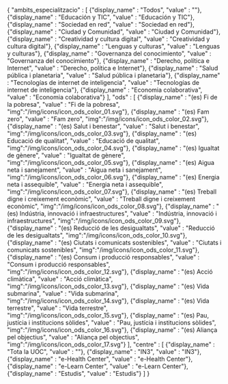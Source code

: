 {
	"ambits_especialitzacio" : [
		{"display_name" : "Todos", "value" : ""},
		{"display_name" : "Educación y TIC", "value" : "Educación y TIC"},
		{"display_name" : "Sociedad en red", "value" : "Sociedad en red"},
		{"display_name" : "Ciudad y Comunidad", "value" : "Ciudad y Comunidad"},
		{"display_name" : "Creatividad y cultura digital", "value" : "Creatividad y cultura digital"},
		{"display_name" : "Lenguas y culturas", "value" : "Lenguas y culturas"},
		{"display_name" : "Governanza del conocimiento", "value" : "Governanza del conocimiento"},
		{"display_name" : "Derecho, política e Internet", "value" : "Derecho, política e Internet"},
		{"display_name" : "Salud pública i planetaria", "value" : "Salud pública i planetaria"},
		{"display_name" : "Tecnologías de internet de inteligencia", "value" : "Tecnologías de internet de inteligencia"},
		{"display_name" : "Economia colaborativa", "value" : "Economia colaborativa"}
	], 
	"ods" : [
		{"display_name" : "(es) Fi de la pobresa", "value" : "Fi de la pobresa", "img":"/img/icons/icon_ods_color_01.svg"},
		{"display_name" : "(es) Fam zero", "value" : "Fam zero", "img":"/img/icons/icon_ods_color_02.svg"},
		{"display_name" : "(es) Salut i benestar", "value" : "Salut i benestar", "img":"/img/icons/icon_ods_color_03.svg"},
		{"display_name" : "(es) Educació de qualitat", "value" : "Educació de qualitat", "img":"/img/icons/icon_ods_color_04.svg"},
		{"display_name" : "(es) Igualtat de gènere", "value" : "Igualtat de gènere", "img":"/img/icons/icon_ods_color_05.svg"},
		{"display_name" : "(es) Aigua neta i sanejament", "value" : "Aigua neta i sanejament", "img":"/img/icons/icon_ods_color_06.svg"},
		{"display_name" : "(es) Energia neta i assequible", "value" : "Energia neta i assequible", "img":"/img/icons/icon_ods_color_07.svg"},
		{"display_name" : "(es) Treball digne i creixement econòmic", "value" : "Treball digne i creixement econòmic", "img":"/img/icons/icon_ods_color_08.svg"},
		{"display_name" : "(es) Indústria, innovació i infraestructures", "value" : "Indústria, innovació i infraestructures", "img":"/img/icons/icon_ods_color_09.svg"},
		{"display_name" : "(es) Reducció de les desigualtats", "value" : "Reducció de les desigualtats", "img":"/img/icons/icon_ods_color_10.svg"},
		{"display_name" : "(es) Ciutats i comunicats sostenibles", "value" : "Ciutats i comunicats sostenibles", "img":"/img/icons/icon_ods_color_11.svg"},
		{"display_name" : "(es) Consum i producció responsables", "value" : "Consum i producció responsables", "img":"/img/icons/icon_ods_color_12.svg"},
		{"display_name" : "(es) Acció climàtica", "value" : "Acció climàtica", "img":"/img/icons/icon_ods_color_13.svg"},
		{"display_name" : "(es) Vida submarina", "value" : "Vida submarina", "img":"/img/icons/icon_ods_color_14.svg"},
		{"display_name" : "(es) Vida terrestre", "value" : "Vida terrestre", "img":"/img/icons/icon_ods_color_15.svg"},
		{"display_name" : "(es) Pau, justícia i institucions sòlides", "value" : "Pau, justícia i institucions sòlides", "img":"/img/icons/icon_ods_color_16.svg"},
		{"display_name" : "(es) Aliança pel objectius", "value" : "Aliança pel objectius", "img":"/img/icons/icon_ods_color_17.svg"}
	],
	"centre" : [
		{"display_name" : "Tota la UOC", "value" : ""},
		{"display_name" : "IN3", "value" : "IN3"},
		{"display_name" : "e-Health Center", "value" : "e-Health Center"},
		{"display_name" : "e-Learn Center", "value" : "e-Learn Center"},
		{"display_name" : "Estudis", "value" : "Estudis"}
	]
}